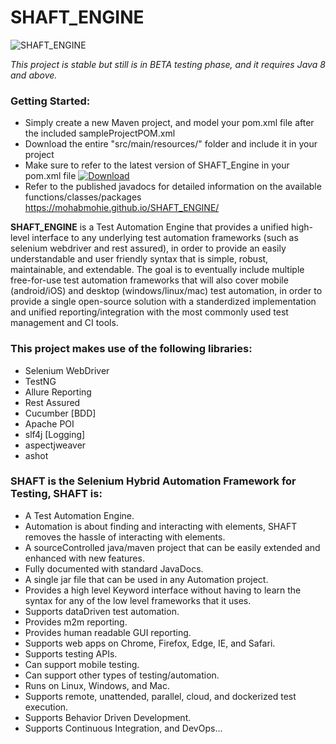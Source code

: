 # SHAFT_ENGINE
<img src="https://drive.google.com/uc?export=download&id=1VHD9VsVHDndMjSV-wTVtCXUPHZ9AryO7" alt="SHAFT_ENGINE" style="display:block; margin-left:auto; margin-right:auto;"/>

*This project is stable but still is in BETA testing phase, and it requires Java 8 and above.*

### Getting Started:

- Simply create a new Maven project, and model your pom.xml file after the included sampleProjectPOM.xml
- Download the entire "src/main/resources/" folder and include it in your project
- Make sure to refer to the latest version of SHAFT_Engine in your pom.xml file [ ![Download](https://api.bintray.com/packages/mohabmohie/SHAFT/SHAFT_Engine/images/download.svg) ](https://bintray.com/mohabmohie/SHAFT/SHAFT_Engine/_latestVersion)
- Refer to the published javadocs for detailed information on the available functions/classes/packages https://mohabmohie.github.io/SHAFT_ENGINE/

**SHAFT_ENGINE** is a Test Automation Engine that provides a unified high-level interface to any underlying test automation frameworks (such as selenium webdriver and rest assured), in order to provide an easily understandable and user friendly syntax that is simple, robust, maintainable, and extendable. The goal is to eventually include multiple free-for-use test automation frameworks that will also cover mobile (android/iOS) and desktop (windows/linux/mac) test automation, in order to provide a single open-source solution with a standerdized implementation and unified reporting/integration with the most commonly used test management and CI tools.

### This project makes use of the following libraries:
- Selenium WebDriver
- TestNG
- Allure Reporting
- Rest Assured
- Cucumber [BDD]
- Apache POI
- slf4j [Logging]
- aspectjweaver
- ashot

### SHAFT is the Selenium Hybrid Automation Framework for Testing, SHAFT is:
- A Test Automation Engine.
- Automation is about finding and interacting with elements, SHAFT removes the hassle of interacting with elements.
- A sourceControlled java/maven project that can be easily extended and enhanced with new features.
- Fully documented with standard JavaDocs.
- A single jar file that can be used in any Automation project.
- Provides a high level Keyword interface without having to learn the syntax for any of the low level frameworks that it uses.
- Supports dataDriven test automation.
- Provides m2m reporting.
- Provides human readable GUI reporting.
- Supports web apps on Chrome, Firefox, Edge, IE, and Safari.
- Supports testing APIs.
- Can support mobile testing.
- Can support other types of testing/automation.
- Runs on Linux, Windows, and Mac.
- Supports remote, unattended, parallel, cloud, and dockerized test execution.
- Supports Behavior Driven Development.
- Supports Continuous Integration, and DevOps...
